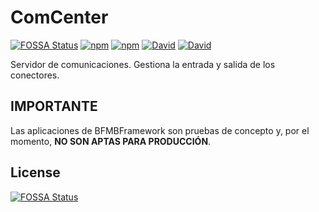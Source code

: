# ComCenter
[![FOSSA Status](https://app.fossa.io/api/projects/git%2Bgithub.com%2FBFMBFramework%2FComCenter.svg?type=shield)](https://app.fossa.io/projects/git%2Bgithub.com%2FBFMBFramework%2FComCenter?ref=badge_shield)
[![npm](https://img.shields.io/npm/v/bfmb-comcenter.svg?style=for-the-badge)](https://www.npmjs.com/package/bfmb-comcenter)
[![npm](https://img.shields.io/npm/dt/bfmb-comcenter.svg?style=for-the-badge)](https://www.npmjs.com/package/bfmb-comcenter)
[![David](https://img.shields.io/david/BFMBFramework/ComCenter.svg?style=for-the-badge)](https://david-dm.org/BFMBFramework/ComCenter)
[![David](https://img.shields.io/david/dev/BFMBFramework/ComCenter.svg?style=for-the-badge)](https://david-dm.org/BFMBFramework/ComCenter?type=dev)

Servidor de comunicaciones. Gestiona la entrada y salida de los conectores.

## IMPORTANTE
Las aplicaciones de BFMBFramework son pruebas de concepto y, por el momento, **NO SON APTAS PARA PRODUCCIÓN**.


## License
[![FOSSA Status](https://app.fossa.io/api/projects/git%2Bgithub.com%2FBFMBFramework%2FComCenter.svg?type=large)](https://app.fossa.io/projects/git%2Bgithub.com%2FBFMBFramework%2FComCenter?ref=badge_large)